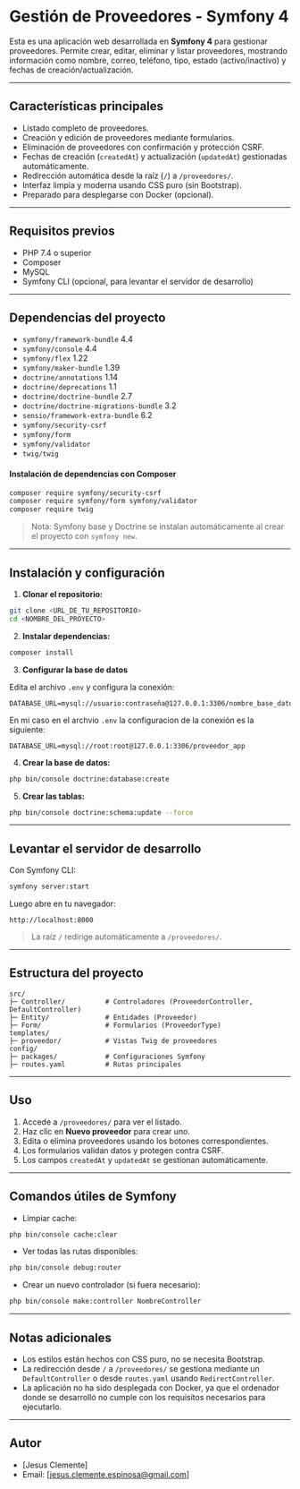 # Gestión de Proveedores - Symfony 4

Esta es una aplicación web desarrollada en **Symfony 4** para gestionar proveedores. Permite crear, editar, eliminar y listar proveedores, mostrando información como nombre, correo, teléfono, tipo, estado (activo/inactivo) y fechas de creación/actualización.

---

## Características principales

* Listado completo de proveedores.
* Creación y edición de proveedores mediante formularios.
* Eliminación de proveedores con confirmación y protección CSRF.
* Fechas de creación (`createdAt`) y actualización (`updatedAt`) gestionadas automáticamente.
* Redirección automática desde la raíz (`/`) a `/proveedores/`.
* Interfaz limpia y moderna usando CSS puro (sin Bootstrap).
* Preparado para desplegarse con Docker (opcional).

---

## Requisitos previos

* PHP 7.4 o superior
* Composer
* MySQL
* Symfony CLI (opcional, para levantar el servidor de desarrollo)

---

## Dependencias del proyecto

* `symfony/framework-bundle` 4.4
* `symfony/console` 4.4
* `symfony/flex` 1.22
* `symfony/maker-bundle` 1.39
* `doctrine/annotations` 1.14
* `doctrine/deprecations` 1.1
* `doctrine/doctrine-bundle` 2.7
* `doctrine/doctrine-migrations-bundle` 3.2
* `sensio/framework-extra-bundle` 6.2
* `symfony/security-csrf`
* `symfony/form`
* `symfony/validator`
* `twig/twig`

#### Instalación de dependencias con Composer

```bash
composer require symfony/security-csrf
composer require symfony/form symfony/validator
composer require twig
```

> Nota: Symfony base y Doctrine se instalan automáticamente al crear el proyecto con `symfony new`.

---

## Instalación y configuración

1. **Clonar el repositorio:**

```bash
git clone <URL_DE_TU_REPOSITORIO>
cd <NOMBRE_DEL_PROYECTO>
```

2. **Instalar dependencias:**

```bash
composer install
```

3. **Configurar la base de datos**

Edita el archivo `.env` y configura la conexión:

```dotenv
DATABASE_URL=mysql://usuario:contraseña@127.0.0.1:3306/nombre_base_datos
```
En mi caso en el archvio `.env` la configuracion de la conexión es la siguiente:
```dotenv
DATABASE_URL=mysql://root:root@127.0.0.1:3306/proveedor_app
```
4. **Crear la base de datos:**

```bash
php bin/console doctrine:database:create
```

5. **Crear las tablas:**

```bash
php bin/console doctrine:schema:update --force
```

---

## Levantar el servidor de desarrollo

Con Symfony CLI:

```bash
symfony server:start
```

Luego abre en tu navegador:

```
http://localhost:8000
```

> La raíz `/` redirige automáticamente a `/proveedores/`.

---

## Estructura del proyecto

```
src/
├─ Controller/          # Controladores (ProveedorController, DefaultController)
├─ Entity/              # Entidades (Proveedor)
├─ Form/                # Formularios (ProveedorType)
templates/
├─ proveedor/           # Vistas Twig de proveedores
config/
├─ packages/            # Configuraciones Symfony
├─ routes.yaml          # Rutas principales
```

---

## Uso

1. Accede a `/proveedores/` para ver el listado.
2. Haz clic en **Nuevo proveedor** para crear uno.
3. Edita o elimina proveedores usando los botones correspondientes.
4. Los formularios validan datos y protegen contra CSRF.
5. Los campos `createdAt` y `updatedAt` se gestionan automáticamente.

---

## Comandos útiles de Symfony

* Limpiar cache:

```bash
php bin/console cache:clear
```

* Ver todas las rutas disponibles:

```bash
php bin/console debug:router
```

* Crear un nuevo controlador (si fuera necesario):

```bash
php bin/console make:controller NombreController
```

---

## Notas adicionales

* Los estilos están hechos con CSS puro, no se necesita Bootstrap.
* La redirección desde `/` a `/proveedores/` se gestiona mediante un `DefaultController` o desde `routes.yaml` usando `RedirectController`.
* La aplicación no ha sido desplegada con Docker, ya que el ordenador donde se desarrolló no cumple con los requisitos necesarios para ejecutarlo.
---

## Autor

* [Jesus Clemente]
* Email: [[jesus.clemente.espinosa@gmail.com](mailto:jesus.clemente.espinosa@gmail.com)]
